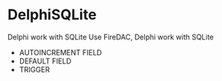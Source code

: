 # DelphiSQLite
Delphi work with SQLite
Use FireDAC, Delphi work with SQLite 
- AUTOINCREMENT FIELD
- DEFAULT FIELD
- TRIGGER
